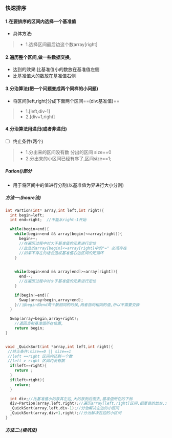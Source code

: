 ### 快速排序

#### 1.在要排序的区间内选择一个基准值

- 具体方法:

> - 1.选择区间最后边这个数array[right]

#### 2.遍历整个区间,做一些数据交换,
- 达到的效果:比基准值小的数放在基准值左侧
- 比基准值大的数放在基准值右侧

#### 3.分治算法(把一个问题变成两个同样的小问题)

- 将区间[left,right]分成下面两个区间==(div:基准值)==
> - 1.[left,div-1]        
> - 2.[div+1,right]

#### 4.分治算法用递归(或者非递归)

- [ ] 终止条件(两个)
> - 1.分出来的区间没有数 分出的区间 size==0
> - 2.分出来的小区间已经有序了,区间size==1;

##### Pation()部分

- 用于将区间中的值进行分割(以基准值为界进行大小分割)

##### 方法一:(hoare法)
```cpp
int Partion(int* array,int left,int right){
  int begin=left;
  int end=right;  //不能从right-1开始

  while(begin<end){
    while(begin<end && array[begin]<=array[right]){
      begin++;
      //在遍历过程中对大于基准值的元素进行定位
      //此处的array[begin]<=array[right]中的"=" 必须存在
      //如果不存在的话会造成基准值右边区间的死循环
    }
    

    while(begin<end && array[end]>=array[right]){
      end--;
      //在遍历过程中对小于基准值的元素进行定位
    }

    if(begin!=end){  
      Swap(array+begin,array+end); 
    }//当begin和end两个数相同的时候,两者指向相同的值,所以不需要交换
  }

  Swap(array+begin,array+right);
    //返回当前基准值所在位置,
    return begin;
}


void _QuickSort(int *array,int left,int right){
 //终止条件:size==0 || size==1
 //left ==right 区间内还剩一个数
 //left > right 区间内没有数
  if(left==right){
    return ;
  }
  if(left>right){
    return;
  }

  int div;//比基准值小的放其左边,大的放到后面去,基准值所在的下标
  div=Partion(array,left,right);//遍历array[left,right]区间,把夏普的放左,大的放右面
  _QuickSort(array,left,div-1);//分治解决左边的小区间
  _QuickSort(array,div+1,right);//分治解决右边的小区间
}
```

##### 方法二:(填坑法)
